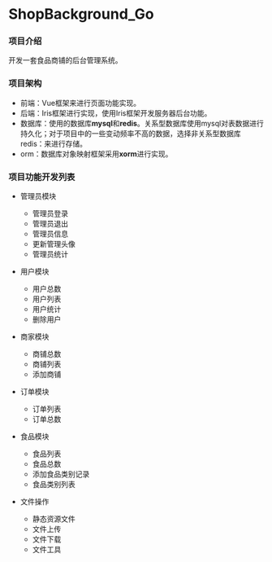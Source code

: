 # ShopBackground_Go
### 项目介绍
开发一套食品商铺的后台管理系统。


### 项目架构
* 前端：Vue框架来进行页面功能实现。
* 后端：Iris框架进行实现，使用Iris框架开发服务器后台功能。
* 数据库：使用的数据库**mysql**和**redis**。关系型数据库使用mysql对表数据进行持久化；对于项目中的一些变动频率不高的数据，选择非关系型数据库redis：来进行存储。
* orm：数据库对象映射框架采用**xorm**进行实现。



### 项目功能开发列表
* 管理员模块
    * 管理员登录
    * 管理员退出
    * 管理员信息
    * 更新管理头像
    * 管理员统计
    
* 用户模块
    * 用户总数
    * 用户列表
    * 用户统计
    * 删除用户
    
* 商家模块
    * 商铺总数
    * 商铺列表
    * 添加商铺 

* 订单模块
    * 订单列表
    * 订单总数

* 食品模块
    * 食品列表
    * 食品总数
    * 添加食品类别记录
    * 食品类别列表

* 文件操作
    * 静态资源文件
    * 文件上传
    * 文件下载
    * 文件工具

